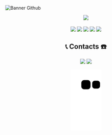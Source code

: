 ![Banner Github](https://user-images.githubusercontent.com/90366233/165659084-217106a1-3643-4be3-b870-00a40e0da974.gif)


<div align="center">
  <img src="http://github-readme-streak-stats.herokuapp.com/?user=carlos-hss&hide_border=true&background=010101&border=41a416&stroke=41a416&ring=41a416&fire=41a416&currStreakNum=41a416&sideNums=41a416&currStreakLabel=41a416&sideLabels=41a416&dates=41a416)](https://git.io/streak-stats"  width="390"/>
</div>
  
<div align="center" style="display: inline_block"><br>
  <img src="https://img.shields.io/static/v1?label=&message=REACT.js&style=for-the-badge&logo=react&color=41a416" />
  <img src="https://img.shields.io/static/v1?label=&message=REDUX&style=for-the-badge&logo=redux&color=41a416" />
  <img src="https://img.shields.io/static/v1?label=&message=TYPESCRIPT&style=for-the-badge&logo=typescript&color=41a416" />
  <img src="https://img.shields.io/static/v1?label=&message=NODE.js&style=for-the-badge&logo=node.js&color=41a416" />
  <img src="https://img.shields.io/static/v1?label=&message=GO&style=for-the-badge&logo=go&color=41a416" />
  
</div>
  
<h2 align="center">📞 Contacts ☎️</h2>
  
<div align="center">
    <a href="https://www.linkedin.com/in/carlos-henrique-santana-santos-552b77181/" target="_blank"><img src="https://img.shields.io/badge/-LinkedIn-%230077B5?style=for-the-badge&logo=linkedin&logoColor=white"></a>
    <a href="https://www.instagram.com/carlos_henriq17/" target="_blank"><img src="https://img.shields.io/badge/-Instagram-%23E4405F?style=for-the-badge&logo=instagram&logoColor=white"></a>

![Snake animation](https://github.com/carlos-hss/carlos-hss/blob/output/github-contribution-grid-snake.svg)
